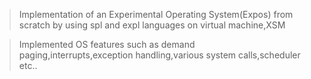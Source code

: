 >Implementation of an Experimental Operating System(Expos) from scratch by using spl and expl languages on virtual machine,XSM

>Implemented OS features such as demand paging,interrupts,exception handling,various system calls,scheduler etc..
